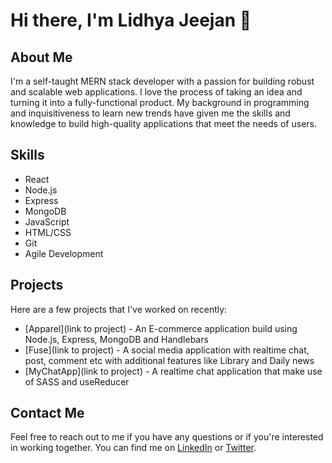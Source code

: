 # Hi there, I'm Lidhya Jeejan 👋

## About Me

I'm a self-taught MERN stack developer with a passion for building robust and scalable web applications. I love the process of taking an idea and turning it into a fully-functional product. My background in programming and inquisitiveness to learn new trends have given me the skills and knowledge to build high-quality applications that meet the needs of users.

## Skills

- React
- Node.js
- Express
- MongoDB
- JavaScript
- HTML/CSS
- Git
- Agile Development

## Projects

Here are a few projects that I've worked on recently:

- [Apparel](link to project) - An E-commerce application build using Node.js, Express, MongoDB and Handlebars
- [Fuse](link to project) - A social media application with realtime chat, post, comment etc with additional features like Library and Daily news
- [MyChatApp](link to project) - A realtime chat application that make use of SASS and useReducer

## Contact Me

Feel free to reach out to me if you have any questions or if you're interested in working together. You can find me on [LinkedIn](https://www.linkedin.com/in/lidhyajeejan) or [Twitter](https://twitter.com/Lidhya_Jeejan).
